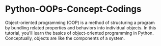 # Python-OOPs-Concept-Codings
Object-oriented programming (OOP) is a method of structuring a program by bundling related properties and behaviors into individual objects. In this tutorial, you'll learn the basics of object-oriented programming in Python. Conceptually, objects are like the components of a system.
